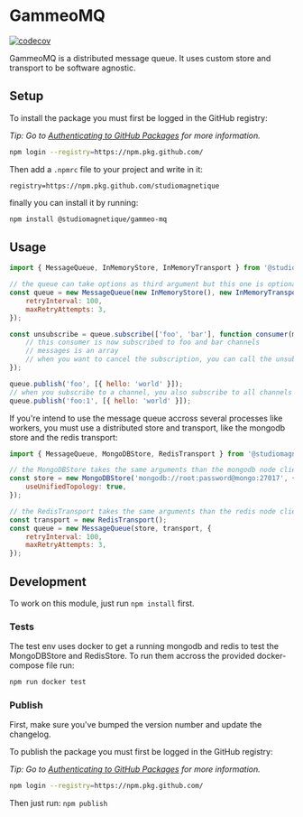 # GammeoMQ

[![codecov](https://codecov.io/gh/studiomagnetique/gammeo-mq/branch/master/graph/badge.svg?token=4MIVE9QY3L)](https://codecov.io/gh/studiomagnetique/gammeo-mq)

GammeoMQ is a distributed message queue. It uses custom store and transport to be software agnostic.

## Setup

To install the package you must first be logged in the GitHub registry:

_Tip: Go to [Authenticating to GitHub Packages](https://help.github.com/en/packages/using-github-packages-with-your-projects-ecosystem/configuring-npm-for-use-with-github-packages#authenticating-to-github-packages) for more information._

```sh
npm login --registry=https://npm.pkg.github.com/
```

Then add a `.npmrc` file to your project and write in it:

```
registry=https://npm.pkg.github.com/studiomagnetique
```

finally you can install it by running:

```sh
npm install @studiomagnetique/gammeo-mq
```

## Usage

```js
import { MessageQueue, InMemoryStore, InMemoryTransport } from '@studiomagnetique/gammeo-mq';

// the queue can take options as third argument but this one is optional
const queue = new MessageQueue(new InMemoryStore(), new InMemoryTransport(), {
    retryInterval: 100,
    maxRetryAttempts: 3,
});

const unsubscribe = queue.subscribe(['foo', 'bar'], function consumer(messages) => {
    // this consumer is now subscribed to foo and bar channels
    // messages is an array
    // when you want to cancel the subscription, you can call the unsubscribe callback returned by queue.subscribe()
});

queue.publish('foo', [{ hello: 'world' }]);
// when you subscribe to a channel, you also subscribe to all channels prefixed with the same name
queue.publish('foo:1', [{ hello: 'world' }]);
```

If you're intend to use the message queue accross several processes like workers, you must use a distributed store and transport, like the mongodb store and the redis transport:

```js
import { MessageQueue, MongoDBStore, RedisTransport } from '@studiomagnetique/gammeo-mq';

// the MongoDBStore takes the same arguments than the mongodb node client
const store = new MongoDBStore('mongodb://root:password@mongo:27017', {
    useUnifiedTopology: true,
});

// the RedisTransport takes the same arguments than the redis node client
const transport = new RedisTransport();
const queue = new MessageQueue(store, transport, {
    retryInterval: 100,
    maxRetryAttempts: 3,
});
```

## Development

To work on this module, just run `npm install` first.

### Tests

The test env uses docker to get a running mongodb and redis to test the MongoDBStore and RedisStore. To run them accross the provided docker-compose file run:

```sh
npm run docker test
```

### Publish

First, make sure you've bumped the version number and update the changelog.

To publish the package you must first be logged in the GitHub registry:

_Tip: Go to [Authenticating to GitHub Packages](https://help.github.com/en/packages/using-github-packages-with-your-projects-ecosystem/configuring-npm-for-use-with-github-packages#authenticating-to-github-packages) for more information._

```sh
npm login --registry=https://npm.pkg.github.com/
```

Then just run: `npm publish`
